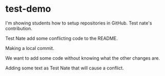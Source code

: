 # test-demo

I'm showing students how to setup repositories in GitHub.  Test nate's contribution.

Test Nate add some conflicting code to the README.

Making a local commit.

We want to add some code without knowing what the other changes are.

Adding some text as Test Nate that will cause a conflict.
